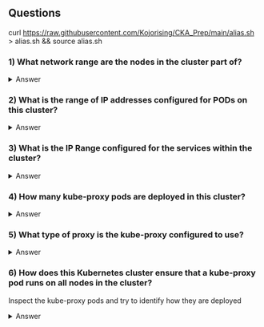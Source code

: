 ## Questions

curl https://raw.githubusercontent.com/Kojorising/CKA_Prep/main/alias.sh > alias.sh && source alias.sh

### 1) What network range are the nodes in the cluster part of?
<details> 
  <summary markdown="span">Answer</summary>

    root@controlplane:~# kd nodes | grep IP
        InternalIP:  10.49.19.9
        InternalIP:  10.49.19.12
    root@controlplane:~# ip addr | grep eth0 | grep inet
        inet 10.49.19.9/24 brd 10.49.19.255 scope global eth0
    root@controlplane:~# ip -f inet addr show eth0 | grep inet
        inet 10.49.19.9/24 brd 10.49.19.255 scope global eth0

</details>

### 2) What is the range of IP addresses configured for PODs on this cluster?
<details>
  <summary markdown="span">Answer</summary>

    LOOK FOR IPALLOC_RANGE =>   10.50.0.0/16

    root@controlplane:~# k get pod/weave-net-2hsxz -n=kube-system -ocustom-columns=:spec.containers[] | grep IPALLOC_RANGE
    map[command:[/home/weave/launch.sh] env:[map[name:HOSTNAME valueFrom:map[fieldRef:map[apiVersion:v1 fieldPath:spec.nodeName]]] map[name:IPALLOC_RANGE value:10.50.0.0/16] map[name:INIT_CONTAINER value:true]] image:docker.io/weaveworks/weave-kube:2.8.1 imagePullPolicy:IfNotPresent name:weave readinessProbe:map[failureThreshold:3 httpGet:map[host:127.0.0.1 path:/status port:6784 scheme:HTTP] periodSeconds:10 successThreshold:1 timeoutSeconds:1] resources:map[requests:map[cpu:50m memory:100Mi]] securityContext:map[privileged:true] terminationMessagePath:/dev/termination-log terminationMessagePolicy:File volumeMounts:[map[mountPath:/weavedb name:weavedb] map[mountPath:/host/var/lib/dbus name:dbus] map[mountPath:/host/etc/machine-id name:machine-id readOnly:true] map[mountPath:/run/xtables.lock name:xtables-lock] map[mountPath:/var/run/secrets/kubernetes.io/serviceaccount name:weave-net-token-fd2gz readOnly:true]]]
    
    root@controlplane:~# k get pod/weave-net-2hsxz -n=kube-system -ocustom-columns=:spec.containers[0].env[1].value | xargs
    10.50.0.0/16

    root@controlplane:~# ip -f inet addr show weave | grep inet
    inet 10.50.0.1/16 brd 10.50.255.255 scope global weave
</details>

### 3) What is the IP Range configured for the services within the cluster?
<details>
  <summary markdown="span">Answer</summary>
    
    10.96.0.0/12

    root@controlplane:~# k get po/kube-apiserver-controlplane -n=kube-system -oyaml | grep -e --service-cluster-ip-range
    - --service-cluster-ip-range=10.96.0.0/12

    root@controlplane:~# k get po/kube-apiserver-controlplane -n=kube-system -ocustom-columns=:.spec.containers[].command \  
    | sed "s/ /\n/g" | grep -e --service-cluster-ip-range
    --service-cluster-ip-range=10.96.0.0/12
</details>

### 4) How many kube-proxy pods are deployed in this cluster?
<details>
  <summary markdown="span">Answer</summary>

    root@controlplane:~# k get pods -A | grep -v NAME | grep -c kube-proxy
    2

    root@controlplane:~# k get pods -A
    NAMESPACE     NAME                                   READY   STATUS    RESTARTS   AGE
    kube-system   coredns-74ff55c5b-bxp8t                1/1     Running   0          56m
    kube-system   coredns-74ff55c5b-gwr5c                1/1     Running   0          56m
    kube-system   etcd-controlplane                      1/1     Running   0          56m
    kube-system   kube-apiserver-controlplane            1/1     Running   0          56m
    kube-system   kube-controller-manager-controlplane   1/1     Running   0          56m
    kube-system   kube-proxy-9ph5v                       1/1     Running   0          56m
    kube-system   kube-proxy-k559l                       1/1     Running   0          55m
    kube-system   kube-scheduler-controlplane            1/1     Running   0          56m
    kube-system   weave-net-2hsxz                        2/2     Running   0          55m
    kube-system   weave-net-8k4tt                        2/2     Running   1          56m
</details>

### 5) What type of proxy is the kube-proxy configured to use?
<details>
  <summary markdown="span">Answer</summary>

    root@controlplane:~# kl ds/$(kg ds $N -l k8s-app=kube-proxy -ocustom-columns=:.metadata.name | xargs) $N | grep Using
    Found 2 pods, using pod/kube-proxy-h5qk6
    I0906 19:16:26.148759       1 server_others.go:185] Using iptables Proxier.

    root@controlplane:~# k logs po/kube-proxy-k559l -n=kube-system  
    W0814 17:11:44.508538       1 proxier.go:661] Failed to load kernel module ip_vs_wrr with modprobe. You can ignore this message when kube-proxy is running inside container without mounting /lib/modules
    W0814 17:11:44.511851       1 proxier.go:661] Failed to load kernel module ip_vs_sh with modprobe. You can ignore this message when kube-proxy is running inside container without mounting /lib/modules
    I0814 17:11:44.700199       1 node.go:172] Successfully retrieved node IP: 10.29.219.6
    I0814 17:11:44.700353       1 server_others.go:142] kube-proxy node IP is an IPv4 address (10.29.219.6), assume IPv4 operation
    W0814 17:11:44.817639       1 server_others.go:578] Unknown proxy mode "", assuming iptables proxy
    I0814 17:11:44.928383       1 server_others.go:185] Using iptables Proxier.
    I0814 17:11:45.036406       1 server.go:650] Version: v1.20.0
    I0814 17:11:45.118541       1 conntrack.go:52] Setting nf_conntrack_max to 1572864
    I0814 17:11:45.202490       1 conntrack.go:100] Set sysctl 'net/netfilter/nf_conntrack_tcp_timeout_established' to 86400
    I0814 17:11:45.208706       1 config.go:224] Starting endpoint slice config controller
    I0814 17:11:45.208750       1 shared_informer.go:240] Waiting for caches to sync for endpoint slice config
    I0814 17:11:45.208808       1 config.go:315] Starting service config controller
    I0814 17:11:45.208813       1 shared_informer.go:240] Waiting for caches to sync for service config
    I0814 17:11:45.309144       1 shared_informer.go:247] Caches are synced for service config
    I0814 17:11:45.309213       1 shared_informer.go:247] Caches are synced for endpoint slice config

</details>

### 6) How does this Kubernetes cluster ensure that a kube-proxy pod runs on all nodes in the cluster?
Inspect the kube-proxy pods and try to identify how they are deployed
<details>
  <summary markdown="span">Answer</summary>

    root@controlplane:~# k get ds -A
    NAMESPACE     NAME         DESIRED   CURRENT   READY   UP-TO-DATE   AVAILABLE   NODE SELECTOR            AGE
    kube-system   kube-proxy   2         2         2       2            2           kubernetes.io/os=linux   76m
    kube-system   weave-net    2         2         2       2            2           <none>                   76m
</details>


